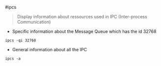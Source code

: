 #ipcs

> Display information about ressources used in IPC (Inter-process Communication)

- Specific information about the Message Queue which has the id 32768

`ipcs -qi 32768`

- General information about all the IPC

`ipcs -a`
